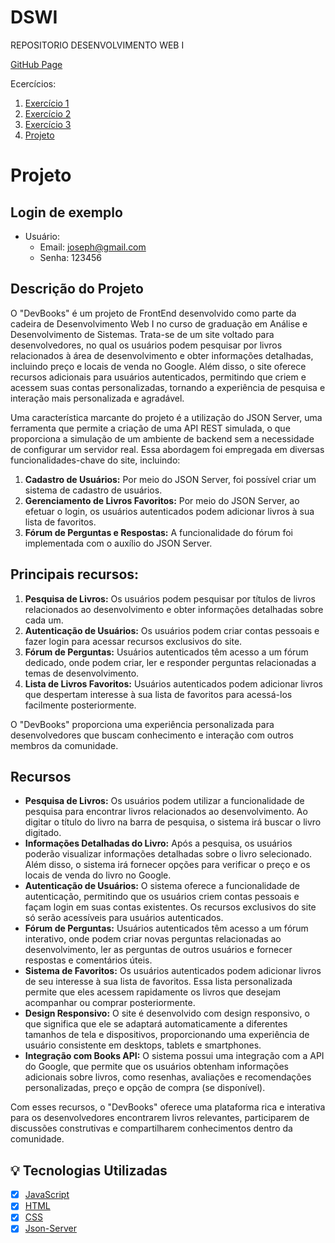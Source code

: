 # DSWI
REPOSITORIO DESENVOLVIMENTO WEB I

[GitHub Page](https://eduardo-j-s.github.io/DSWI/)

Ecercícios:
  <ol>
      <li>
        <a href="https://eduardo-j-s.github.io/DSWI/Exercicio1/pages/home.html">Exercício 1</a>
      </li>
      <li>
        <a href="https://eduardo-j-s.github.io/DSWI/exercicio2/conta.html">Exercício 2</a>
      </li>
      <li>
        <a href="https://eduardo-j-s.github.io/DSWI/exercicio3/pages/home.html">Exercício 3</a>
      </li>
      <li>
        <a href="https://eduardo-j-s.github.io/DSWI/projeto/pages/home.html">Projeto</a>
      </li>
  </ol>

# Projeto

## Login de exemplo
- Usuário:
   - Email: joseph@gmail.com
   - Senha: 123456
  
## Descrição do Projeto

O "DevBooks" é um projeto de FrontEnd desenvolvido como parte da cadeira de Desenvolvimento Web I no curso de graduação em Análise e Desenvolvimento de Sistemas. Trata-se de um site voltado para desenvolvedores, no qual os usuários podem pesquisar por livros relacionados à área de desenvolvimento e obter informações detalhadas, incluindo preço e locais de venda no Google. Além disso, o site oferece recursos adicionais para usuários autenticados, permitindo que criem e acessem suas contas personalizadas, tornando a experiência de pesquisa e interação mais personalizada e agradável.

Uma característica marcante do projeto é a utilização do JSON Server, uma ferramenta que permite a criação de uma API REST simulada, o que proporciona a simulação de um ambiente de backend sem a necessidade de configurar um servidor real. Essa abordagem foi empregada em diversas funcionalidades-chave do site, incluindo:

1. **Cadastro de Usuários:** Por meio do JSON Server, foi possível criar um sistema de cadastro de usuários.
2. **Gerenciamento de Livros Favoritos:** Por meio do JSON Server, ao efetuar o login, os usuários autenticados podem adicionar livros à sua lista de favoritos.
3. **Fórum de Perguntas e Respostas:** A funcionalidade do fórum foi implementada com o auxílio do JSON Server.

## Principais recursos:

1. **Pesquisa de Livros:** Os usuários podem pesquisar por títulos de livros relacionados ao desenvolvimento e obter informações detalhadas sobre cada um.
2. **Autenticação de Usuários:** Os usuários podem criar contas pessoais e fazer login para acessar recursos exclusivos do site.
3. **Fórum de Perguntas:** Usuários autenticados têm acesso a um fórum dedicado, onde podem criar, ler e responder perguntas relacionadas a temas de desenvolvimento.
4. **Lista de Livros Favoritos:** Usuários autenticados podem adicionar livros que despertam interesse à sua lista de favoritos para acessá-los facilmente posteriormente.

O "DevBooks" proporciona uma experiência personalizada para desenvolvedores que buscam conhecimento e interação com outros membros da comunidade.

## Recursos

- **Pesquisa de Livros:** Os usuários podem utilizar a funcionalidade de pesquisa para encontrar livros relacionados ao desenvolvimento. Ao digitar o título do livro na barra de pesquisa, o sistema irá buscar o livro digitado.
- **Informações Detalhadas do Livro:** Após a pesquisa, os usuários poderão visualizar informações detalhadas sobre o livro selecionado. Além disso, o sistema irá fornecer opções para verificar o preço e os locais de venda do livro no Google.
- **Autenticação de Usuários:** O sistema oferece a funcionalidade de autenticação, permitindo que os usuários criem contas pessoais e façam login em suas contas existentes. Os recursos exclusivos do site só serão acessíveis para usuários autenticados.
- **Fórum de Perguntas:** Usuários autenticados têm acesso a um fórum interativo, onde podem criar novas perguntas relacionadas ao desenvolvimento, ler as perguntas de outros usuários e fornecer respostas e comentários úteis.
- **Sistema de Favoritos:** Os usuários autenticados podem adicionar livros de seu interesse à sua lista de favoritos. Essa lista personalizada permite que eles acessem rapidamente os livros que desejam acompanhar ou comprar posteriormente.
- **Design Responsivo:** O site é desenvolvido com design responsivo, o que significa que ele se adaptará automaticamente a diferentes tamanhos de tela e dispositivos, proporcionando uma experiência de usuário consistente em desktops, tablets e smartphones.
- **Integração com Books API:** O sistema possui uma integração com a API do Google, que permite que os usuários obtenham informações adicionais sobre livros, como resenhas, avaliações e recomendações personalizadas, preço e opção de compra (se disponível).

Com esses recursos, o "DevBooks" oferece uma plataforma rica e interativa para os desenvolvedores encontrarem livros relevantes, participarem de discussões construtivas e compartilharem conhecimentos dentro da comunidade.

## 💡 Tecnologias Utilizadas
- [x] [JavaScript](https://www.javascript.com/)
- [x] [HTML](https://html.com/)
- [x] [CSS](https://www.css3.com/)
- [x] [Json-Server](https://github.com/typicode/json-server)
